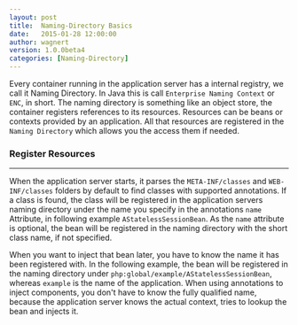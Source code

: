 ```yaml
---
layout: post
title:  Naming-Directory Basics
date:   2015-01-28 12:00:00
author: wagnert
version: 1.0.0beta4
categories: [Naming-Directory]
---
```


Every container running in the application server has a internal registry, we call it Naming Directory. In Java this is call `Enterprise Naming Context` or `ENC`, in short. The naming directory is something like an object store, the container registers references to its resources. Resources can be beans or contexts provided by an application. All that resources are registered in the `Naming Directory` which allows you the access them if needed.

### Register Resources
***

When the application server starts, it parses the `META-INF/classes` and `WEB-INF/classes` folders by default to find classes with supported annotations. If a class is found, the class will be registered in the application servers naming directory under the name you specify in the annotations `name` Attribute, in following example `AStatelessSessionBean`. As the `name` attribute is optional, the bean will be registered in the naming directory with the short class name, if not specified.

When you want to inject that bean later, you have to know the name it has been registered with. In the following example, the bean will be registered in the naming directory under `php:global/example/AStatelessSessionBean`, whereas `example` is the name of the application. When using annotations to inject components, you don't have to know the fully qualified name, because the application server knows the actual context, tries to lookup the bean and injects it.
